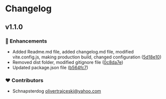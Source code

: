 
# Changelog

## v1.1.0


### 🚀 Enhancements

- Added Readme.md file, added changelog.md file, modified vite.config.js, making production build, changed configuration ([5d18e10](https://github.com/SchnapsterDog/vue-ecom-widget/commit/5d18e10))
- Removed dist folder, modified gitignore file ([0c8da7e](https://github.com/SchnapsterDog/vue-ecom-widget/commit/0c8da7e))
- Updated package.json file ([b564fc7](https://github.com/SchnapsterDog/vue-ecom-widget/commit/b564fc7))

### ❤️ Contributors

- Schnapsterdog <olivertrajceski@yahoo.com>

